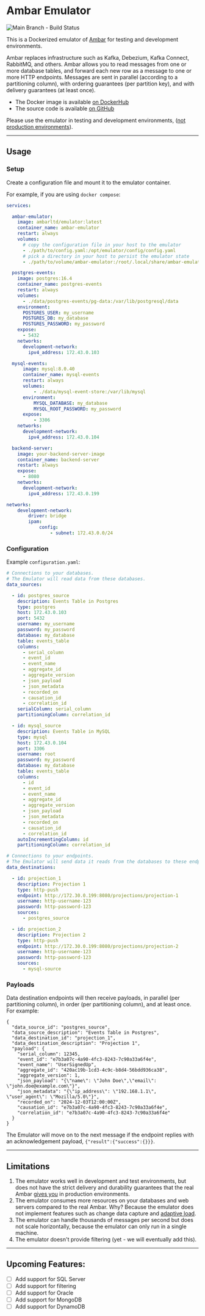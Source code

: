 # Ambar Emulator

![Main Branch - Build Status](https://github.com/ambarltd/emulator-docker/actions/workflows/test.yaml/badge.svg?branch=main)

This is a Dockerized emulator of [Ambar](https://ambar.cloud) for testing and development environments. 

Ambar replaces infrastructure such as Kafka, Debezium, Kafka Connect, RabbitMQ, and others. Ambar allows you to 
read messages from one or more database tables, and forward each new row as a message to one or more HTTP endpoints. 
Messages are sent in parallel (according to a partitioning column), with ordering guarantees (per partition key), 
and with delivery guarantees (at least once).

- The Docker image is available [on DockerHub](https://hub.docker.com/r/ambarltd/emulator)
- The source code is available [on GitHub](https://github.com/ambarltd/emulator)

Please use the emulator in testing and development environments, ([not production environments](#limitations)).

---

## Usage

### Setup

Create a configuration file and mount it to the emulator container.

For example, if you are using `docker compose`:

```yaml
services:

  ambar-emulator:
    image: ambarltd/emulator:latest
    container_name: ambar-emulator
    restart: always
    volumes:
      # copy the configuration file in your host to the emulator 
      - ./path/to/config.yaml:/opt/emulator/config/config.yaml
      # pick a directory in your host to persist the emulator state
      - ./path/to/volume/ambar-emulator:/root/.local/share/ambar-emulator

  postgres-events:
    image: postgres:16.4
    container_name: postgres-events
    restart: always
    volumes:
      - ./data/postgres-events/pg-data:/var/lib/postgresql/data
    environment:
      POSTGRES_USER: my_username
      POSTGRES_DB: my_database
      POSTGRES_PASSWORD: my_password
    expose:
      - 5432
    networks:
      development-network:
        ipv4_address: 172.43.0.103

  mysql-events:
      image: mysql:8.0.40
      container_name: mysql-events
      restart: always
      volumes:
          - ./data/mysql-event-store:/var/lib/mysql
      environment:
          MYSQL_DATABASE: my_database
          MYSQL_ROOT_PASSWORD: my_password
      expose:
          - 3306
    networks:
      development-network:
        ipv4_address: 172.43.0.104

  backend-server:
    image: your-backend-server-image
    container_name: backend-server
    restart: always
    expose:
      - 8080
    networks:
      development-network:
        ipv4_address: 172.43.0.199

networks:
    development-network:
        driver: bridge
        ipam:
            config:
                - subnet: 172.43.0.0/24
```

### Configuration

Example `configuration.yaml`:

```yaml
# Connections to your databases.
# The Emulator will read data from these databases.
data_sources:

  - id: postgres_source
    description: Events Table in Postgres
    type: postgres
    host: 172.43.0.103
    port: 5432
    username: my_username
    password: my_password
    database: my_database
    table: events_table
    columns:
      - serial_column
      - event_id
      - event_name
      - aggregate_id
      - aggregate_version
      - json_payload
      - json_metadata
      - recorded_on
      - causation_id
      - correlation_id
    serialColumn: serial_column
    partitioningColumn: correlation_id

  - id: mysql_source
    description: Events Table in MySQL
    type: mysql
    host: 172.43.0.104
    port: 3306
    username: root
    password: my_password
    database: my_database
    table: events_table
    columns:
      - id
      - event_id
      - event_name
      - aggregate_id
      - aggregate_version
      - json_payload
      - json_metadata
      - recorded_on
      - causation_id
      - correlation_id
    autoIncrementingColumn: id
    partitioningColumn: correlation_id

# Connections to your endpoints.
# The Emulator will send data it reads from the databases to these endpoints.
data_destinations:

  - id: projection_1
    description: Projection 1
    type: http-push
    endpoint: http://172.30.0.199:8080/projections/projection-1
    username: http-username-123
    password: http-password-123
    sources:
      - postgres_source

  - id: projection_2
    description: Projection 2
    type: http-push
    endpoint: http://172.30.0.199:8080/projections/projection-2
    username: http-username-123
    password: http-password-123
    sources:
      - mysql-source
```

### Payloads

Data destination endpoints will then receive payloads, in parallel (per partitioning column), in order (per partitioning column), and at least once. For example:

```
{
  "data_source_id": "postgres_source",
  "data_source_description": "Events Table in Postgres",
  "data_destination_id": "projection_1",
  "data_destination_description": "Projection 1",
  "payload": {
    "serial_column": 12345,
    "event_id": "e7b3a07c-4a90-4fc3-8243-7c90a33a6f4e",
    "event_name": "UserSignedUp",
    "aggregate_id": "420ac19b-1cd3-4c9c-b8d4-56bdd936ca38",
    "aggregate_version": 1,
    "json_payload": "{\"name\": \"John Doe\",\"email\": \"john.doe@example.com\"}",
    "json_metadata": "{\"ip_address\": \"192.168.1.1\", \"user_agent\": \"Mozilla/5.0\"}",
    "recorded_on": "2024-12-03T12:00:00Z",
    "causation_id": "e7b3a07c-4a90-4fc3-8243-7c90a33a6f4e",
    "correlation_id": "e7b3a07c-4a90-4fc3-8243-7c90a33a6f4e"
  }
}
```

The Emulator will move on to the next message if the endpoint replies with an acknowledgement payload, `{"result":{"success":{}}}`.

---

## Limitations

1) The emulator works well in development and test environments, but does not have the strict delivery and durability guarantees that the real Ambar [gives you](https://ambar.cloud/blog/provably-correct-data-streaming-our-white-paper) in production environments.
2) The emulator consumes more resources on your databases and web servers compared to the real Ambar. Why? Because the emulator does not implement features such as change data capture and [adaptive load](https://ambar.cloud/blog/optimal-consumption-with-adaptive-load).
3) The emulator can handle thousands of messages per second but does not scale horizontally, because the emulator can only run in a single machine.
4) The emulator doesn't provide filtering (yet - we will eventually add this).

---

## Upcoming Features:

- [ ] Add support for SQL Server
- [ ] Add support for filtering
- [ ] Add support for Oracle
- [ ] Add support for MongoDB
- [ ] Add support for DynamoDB
